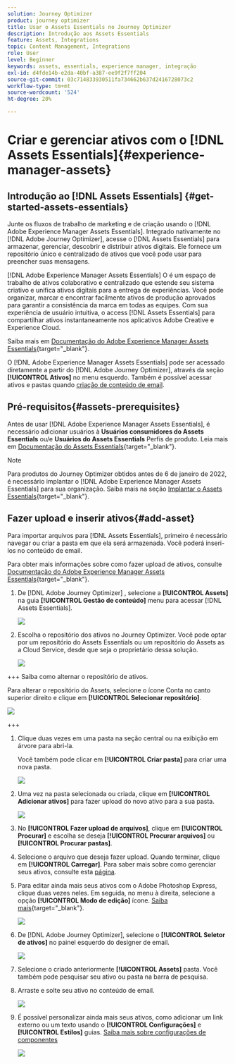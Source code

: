 ```yaml
---
solution: Journey Optimizer
product: journey optimizer
title: Usar o Assets Essentials no Journey Optimizer
description: Introdução aos Assets Essentials
feature: Assets, Integrations
topic: Content Management, Integrations
role: User
level: Beginner
keywords: assets, essentials, experience manager, integração
exl-id: d4fde14b-e2da-40bf-a387-ee9f2f7ff204
source-git-commit: 03c714833930511fa734662b637d2416728073c2
workflow-type: tm+mt
source-wordcount: '524'
ht-degree: 20%

---
```


# Criar e gerenciar ativos com o [!DNL Assets Essentials]{#experience-manager-assets}

## Introdução ao [!DNL Assets Essentials] {#get-started-assets-essentials}

Junte os fluxos de trabalho de marketing e de criação usando o [!DNL Adobe Experience Manager Assets Essentials]. Integrado nativamente no [!DNL Adobe Journey Optimizer], acesse o [!DNL Assets Essentials] para armazenar, gerenciar, descobrir e distribuir ativos digitais. Ele fornece um repositório único e centralizado de ativos que você pode usar para preencher suas mensagens.

[!DNL Adobe Experience Manager Assets Essentials] O é um espaço de trabalho de ativos colaborativo e centralizado que estende seu sistema criativo e unifica ativos digitais para a entrega de experiências. Você pode organizar, marcar e encontrar facilmente ativos de produção aprovados para garantir a consistência da marca em todas as equipes. Com sua experiência de usuário intuitiva, o access [!DNL Assets Essentials] para compartilhar ativos instantaneamente nos aplicativos Adobe Creative e Experience Cloud.

Saiba mais em [Documentação do Adobe Experience Manager Assets Essentials](https://experienceleague.adobe.com/docs/experience-manager-assets-essentials/help/introduction.html){target="_blank"}.

O [!DNL Adobe Experience Manager Assets Essentials] pode ser acessado diretamente a partir do [!DNL Adobe Journey Optimizer], através da seção **[!UICONTROL Ativos]** no menu esquerdo. Também é possível acessar ativos e pastas quando [criação de conteúdo de email](../email/get-started-email-design.md).

## Pré-requisitos{#assets-prerequisites}

Antes de usar [!DNL Adobe Experience Manager Assets Essentials], é necessário adicionar usuários à **Usuários consumidores do Assets Essentials** ou/e **Usuários do Assets Essentials** Perfis de produto. Leia mais em [Documentação do Assets Essentials](https://experienceleague.adobe.com/docs/experience-manager-assets-essentials/help/get-started-admins/deploy-administer.html#add-user-groups){target="_blank"}.

>[!NOTE]
>Para produtos do Journey Optimizer obtidos antes de 6 de janeiro de 2022, é necessário implantar o [!DNL Adobe Experience Manager Assets Essentials] para sua organização. Saiba mais na seção [Implantar o Assets Essentials](https://experienceleague.adobe.com/docs/experience-manager-assets-essentials/help/deploy-administer.html?lang=pt-BR){target="_blank"}.

## Fazer upload e inserir ativos{#add-asset}

Para importar arquivos para [!DNL Assets Essentials], primeiro é necessário navegar ou criar a pasta em que ela será armazenada. Você poderá inseri-los no conteúdo de email.

Para obter mais informações sobre como fazer upload de ativos, consulte [Documentação do Adobe Experience Manager Assets Essentials](https://experienceleague.adobe.com/docs/experience-manager-assets-essentials/help/add-delete.html){target="_blank"}.

1. De [!DNL Adobe Journey Optimizer] , selecione a **[!UICONTROL Assets]** na guia **[!UICONTROL Gestão de conteúdo]** menu para acessar [!DNL Assets Essentials].

   ![](assets/media_library_1.png)

1. Escolha o repositório dos ativos no Journey Optimizer. Você pode optar por um repositório do Assets Essentials ou um repositório do Assets as a Cloud Service, desde que seja o proprietário dessa solução.

   ![](assets/media_library_4.png)

+++ Saiba como alternar o repositório de ativos.

   Para alterar o repositório do Assets, selecione o ícone Conta no canto superior direito e clique em **[!UICONTROL Selecionar repositório]**.

   ![](assets/media_library_3.png)

+++

1. Clique duas vezes em uma pasta na seção central ou na exibição em árvore para abri-la.

   Você também pode clicar em **[!UICONTROL Criar pasta]** para criar uma nova pasta.

   ![](assets/media_library_8.png)

1. Uma vez na pasta selecionada ou criada, clique em **[!UICONTROL Adicionar ativos]** para fazer upload do novo ativo para a sua pasta.

   ![](assets/media_library_2.png)

1. No **[!UICONTROL Fazer upload de arquivos]**, clique em **[!UICONTROL Procurar]** e escolha se deseja **[!UICONTROL Procurar arquivos]** ou **[!UICONTROL Procurar pastas]**.

1. Selecione o arquivo que deseja fazer upload. Quando terminar, clique em **[!UICONTROL Carregar]**. Para saber mais sobre como gerenciar seus ativos, consulte esta [página](https://experienceleague.adobe.com/docs/experience-manager-assets-essentials/help/manage-organize.html).

1. Para editar ainda mais seus ativos com o Adobe Photoshop Express, clique duas vezes neles. Em seguida, no menu à direita, selecione a opção **[!UICONTROL Modo de edição]** ícone. [Saiba mais](https://experienceleague.adobe.com/docs/experience-manager-assets-essentials/help/edit-images.html){target="_blank"}.

   ![](assets/media_library_12.png)

1. De [!DNL Adobe Journey Optimizer], selecione o **[!UICONTROL Seletor de ativos]** no painel esquerdo do designer de email.

   ![](assets/media_library_5.png)

1. Selecione o criado anteriormente **[!UICONTROL Assets]** pasta. Você também pode pesquisar seu ativo ou pasta na barra de pesquisa.

1. Arraste e solte seu ativo no conteúdo de email.

   ![](assets/media_library_6.png)

1. É possível personalizar ainda mais seus ativos, como adicionar um link externo ou um texto usando o **[!UICONTROL Configurações]** e **[!UICONTROL Estilos]** guias. [Saiba mais sobre configurações de componentes](../email/content-components.md)

   ![](assets/media_library_13.png)

   <!--
    After adding your asset to your email, use the **[!UICONTROL Find similar Stock photos]** option to locate Stock photos that match the content, color, and composition of your image. [Learn more about Adobe Stock](stock.md).

    Note that this option is available for licensed/unlicensed Stock images and images from your Assets folder. 

    ![](assets/media_library_14.png)
    -->